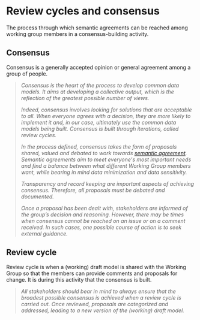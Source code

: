 # Review cycles and consensus

The process through which semantic agreements can be reached among working group members in a consensus-building activity. 

## Consensus 

Consensus is a generally accepted opinion or general agreement among a group of people.

<blockquote><i>
Consensus is the heart of the process to develop common data models. It aims at developing a collective output, which is the reflection of the greatest possible number of views. 

Indeed, consensus involves looking for solutions that are acceptable to all. When everyone agrees with a decision, they are more likely to implement it and, in our case, ultimately use the common data models being built. Consensus is built through iterations, called review cycles.

In the process defined, consensus takes the form of proposals shared, valued and debated to work towards [semantic agreement](../terminology#semantic-agreement). Semantic agreements aim to meet everyone's most important needs and find a balance between what different Working Group members want, while bearing in mind data minimization and data sensitivity. 

Transparency and record keeping are important aspects of achieving consensus. Therefore, all proposals must be debated and documented. 

Once a proposal has been dealt with, stakeholders are informed of the group’s decision and reasoning. However, there may be times when consensus cannot be reached on an issue or on a comment received. In such cases, one possible course of action is to seek external guidance.</i></blockquote> 

## Review cycle
Review cycle is when a (working) draft model is shared with the Working Group so that the members can provide comments and proposals for change. It is during this activity that the consensus is built. 

<blockquote><i>All stakeholders should bear in mind to always ensure that the broadest possible consensus is achieved when a review cycle is carried out. Once reviewed, proposals are categorized and addressed, leading to a new version of the (working) draft model.</i></blockquote> 
